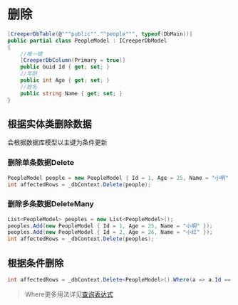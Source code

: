 # 删除
``` C#
[CreeperDbTable(@"""public"".""people""", typeof(DbMain))]
public partial class PeopleModel : ICreeperDbModel
{
    //唯一键
    [CreeperDbColumn(Primary = true)] 
    public Guid Id { get; set; }
    //年龄
    public int Age { get; set; }
    //姓名
    public string Name { get; set; }
}
```

## 根据实体类删除数据
会根据数据库模型以主键为条件更新
### 删除单条数据Delete
``` C#
PeopleModel people = new PeopleModel { Id = 1, Age = 25, Name = "小明" }
int affectedRows = _dbContext.Delete(people);
```
### 删除多条数据DeleteMany
``` C#
List<PeopleModel> peoples = new List<PeopleModel>();
peoples.Add(new PeopleModel { Id = 1, Age = 25, Name = "小明" });
peoples.Add(new PeopleModel { Id = 2, Age = 26, Name = "小红" });
int affectedRows = _dbContext.Delete(peoples);
```
## 根据条件删除
``` C#
int affectedRows = _dbContext.Delete<PeopleModel>().Where(a => a.Id == 1).ToAffectedRows();
```
> Where更多用法详见[查询表达式](./SelectExpression.md)